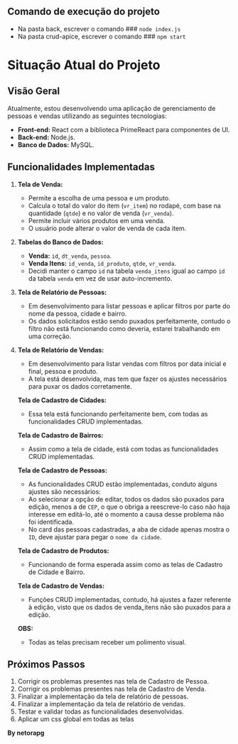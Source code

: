 ## Comando de execução do projeto
- Na pasta back, escrever o comando ### `node index.js`
- Na pasta crud-apice, escrever o comando ### `npm start`

# Situação Atual do Projeto

## Visão Geral

Atualmente, estou desenvolvendo uma aplicação de gerenciamento de pessoas e vendas utilizando as seguintes tecnologias:

- **Front-end:** React com a biblioteca PrimeReact para componentes de UI.
- **Back-end:** Node.js.
- **Banco de Dados:** MySQL.

## Funcionalidades Implementadas

1. **Tela de Venda:**
   - Permite a escolha de uma pessoa e um produto.
   - Calcula o total do valor do item (`vr_item`) no rodapé, com base na quantidade (`qtde`) e no valor de venda (`vr_venda`).
   - Permite incluir vários produtos em uma venda.
   - O usuário pode alterar o valor de venda de cada item.

2. **Tabelas do Banco de Dados:**
   - **Venda:** `id`, `dt_venda`, `pessoa`.
   - **Venda Itens:** `id_venda`, `id_produto`, `qtde`, `vr_venda`.
   - Decidi manter o campo `id` na tabela `venda_itens` igual ao campo `id` da tabela `venda` em vez de usar auto-incremento.

3. **Tela de Relatório de Pessoas:**
   - Em desenvolvimento para listar pessoas e aplicar filtros por parte do nome da pessoa, cidade e bairro.
   - Os dados solicitados estão sendo puxados perfeitamente, contudo o filtro não está funcionando como deveria, estarei trabalhando em uma correção.

4. **Tela de Relatório de Vendas:**
   - Em desenvolvimento para listar vendas com filtros por data inicial e final, pessoa e produto.
   - A tela está desenvolvida, mas tem que fazer os ajustes necessários para puxar os dados corretamente.

   **Tela de Cadastro de Cidades:**
   - Essa tela está funcionando perfeitamente bem, com todas as funcionalidades CRUD implementadas.
   
   **Tela de Cadastro de Bairros:**
   - Assim como a tela de cidade, está com todas as funcionalidades CRUD implementadas.

   **Tela de Cadastro de Pessoas:**
   - As funcionalidades CRUD estão implementadas, conduto alguns ajustes são necessários:
   - Ao selecionar a opção de editar, todos os dados são puxados para edição, menos a de `CEP`, o que o obriga a reescreve-lo caso não haja interesse em editá-lo, 
   até o momento a causa desse problema não foi identificada.
   - No card das pessoas cadastradas, a aba de cidade apenas mostra o `ID`, deve ajustar para pegar o `nome da cidade`.

   **Tela de Cadastro de Produtos:**
   - Funcionando de forma esperada assim como as telas de Cadastro de Cidade e Bairro.

   **Tela de Cadastro de Vendas:**
   - Funções CRUD implementadas, contudo, há ajustes a fazer referente à edição, visto que os dados de venda_itens não são puxados para a edição.

   **OBS:**
   - Todas as telas precisam receber um polimento visual.

## Próximos Passos

1. Corrigir os problemas presentes nas tela de Cadastro de Pessoa.
2. Corrigir os problemas presentes nas tela de Cadastro de Venda.
3. Finalizar a implementação da tela de relatório de pessoas.
4. Finalizar a implementação da tela de relatório de vendas.
5. Testar e validar todas as funcionalidades desenvolvidas.
6. Aplicar um css global em todas as telas


**By netorapg**
